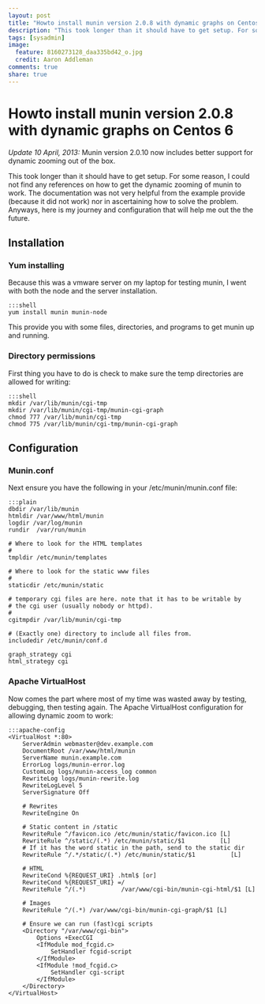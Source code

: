 ```yaml
---
layout: post
title: "Howto install munin version 2.0.8 with dynamic graphs on Centos 6"
description: "This took longer than it should have to get setup. For some reason, I could not find any references on how to get the dynamic zooming of munin to work. The documentation was not very helpful from the example provide (because it did not work) nor in ascertaining how to solve the problem. Anyways, here is my journey and configuration that will help me out the the future."
tags: [sysadmin]
image:
  feature: 8160273128_daa335bd42_o.jpg
  credit: Aaron Addleman
comments: true
share: true
---
```


# Howto install munin version 2.0.8 with dynamic graphs on Centos 6

*Update 10 April, 2013:* Munin version 2.0.10 now includes better support for dynamic zooming out of the box.

This took longer than it should have to get setup. For some reason, I could not find any references on how to get the dynamic zooming of munin to work. The documentation was not very helpful from the example provide (because it did not work) nor in ascertaining how to solve the problem. Anyways, here is my journey and configuration that will help me out the the future.

## Installation

### Yum installing

Because this was a vmware server on my laptop for testing munin, I went with both the node and the server installation.

    :::shell
    yum install munin munin-node

This provide you with some files, directories, and programs to get munin up and running. 

### Directory permissions

First thing you have to do is check to make sure the temp directories are allowed for writing:

    :::shell
    mkdir /var/lib/munin/cgi-tmp
    mkdir /var/lib/munin/cgi-tmp/munin-cgi-graph
    chmod 777 /var/lib/munin/cgi-tmp
    chmod 775 /var/lib/munin/cgi-tmp/munin-cgi-graph

## Configuration

### Munin.conf

Next ensure you have the following in your /etc/munin/munin.conf file:

    :::plain
    dbdir /var/lib/munin
    htmldir /var/www/html/munin
    logdir /var/log/munin
    rundir  /var/run/munin

    # Where to look for the HTML templates
    #
    tmpldir /etc/munin/templates

    # Where to look for the static www files
    #
    staticdir /etc/munin/static

    # temporary cgi files are here. note that it has to be writable by 
    # the cgi user (usually nobody or httpd).
    #
    cgitmpdir /var/lib/munin/cgi-tmp

    # (Exactly one) directory to include all files from.
    includedir /etc/munin/conf.d

    graph_strategy cgi
    html_strategy cgi

### Apache VirtualHost

Now comes the part where most of my time was wasted away by testing, debugging, then testing again. The Apache VirtualHost configuration for allowing dynamic zoom to work:

    :::apache-config
    <VirtualHost *:80>
        ServerAdmin webmaster@dev.example.com
        DocumentRoot /var/www/html/munin
        ServerName munin.example.com
        ErrorLog logs/munin-error.log
        CustomLog logs/munin-access_log common
        RewriteLog logs/munin-rewrite.log
        RewriteLogLevel 5
        ServerSignature Off

        # Rewrites
        RewriteEngine On

        # Static content in /static
        RewriteRule ^/favicon.ico /etc/munin/static/favicon.ico [L]
        RewriteRule ^/static/(.*) /etc/munin/static/$1          [L]
        # If it has the word static in the path, send to the static dir
        RewriteRule ^/.*/static/(.*) /etc/munin/static/$1          [L]

        # HTML
        RewriteCond %{REQUEST_URI} .html$ [or]
        RewriteCond %{REQUEST_URI} =/
        RewriteRule ^/(.*)          /var/www/cgi-bin/munin-cgi-html/$1 [L]

        # Images
        RewriteRule ^/(.*) /var/www/cgi-bin/munin-cgi-graph/$1 [L]

        # Ensure we can run (fast)cgi scripts
        <Directory "/var/www/cgi-bin">
            Options +ExecCGI
            <IfModule mod_fcgid.c>
                SetHandler fcgid-script
            </IfModule>
            <IfModule !mod_fcgid.c>
                SetHandler cgi-script
            </IfModule>
        </Directory>
    </VirtualHost>
